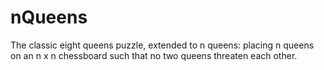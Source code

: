 # nQueens
The classic eight queens puzzle, extended to n queens: placing n queens on an n x n chessboard such that no two queens threaten each other.
